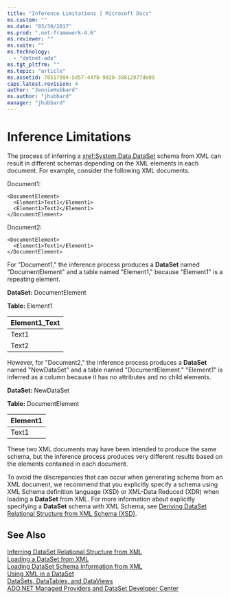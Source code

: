 ```yaml
---
title: "Inference Limitations | Microsoft Docs"
ms.custom: ""
ms.date: "03/30/2017"
ms.prod: ".net-framework-4.6"
ms.reviewer: ""
ms.suite: ""
ms.technology: 
  - "dotnet-ado"
ms.tgt_pltfrm: ""
ms.topic: "article"
ms.assetid: 78517994-5d57-44f8-9d20-38812977de09
caps.latest.revision: 4
author: "JennieHubbard"
ms.author: "jhubbard"
manager: "jhubbard"
---
```

# Inference Limitations
The process of inferring a <xref:System.Data.DataSet> schema from XML can result in different schemas depending on the XML elements in each document. For example, consider the following XML documents.  
  
 Document1:  
  
```  
<DocumentElement>  
  <Element1>Text1</Element1>  
  <Element1>Text2</Element1>  
</DocumentElement>  
```  
  
 Document2:  
  
```  
<DocumentElement>  
  <Element1>Text1</Element1>  
</DocumentElement>  
```  
  
 For "Document1," the inference process produces a **DataSet** named "DocumentElement" and a table named "Element1," because "Element1" is a repeating element.  
  
 **DataSet:** DocumentElement  
  
 **Table:** Element1  
  
|Element1_Text|  
|--------------------|  
|Text1|  
|Text2|  
  
 However, for "Document2," the inference process produces a **DataSet** named "NewDataSet" and a table named "DocumentElement." "Element1" is inferred as a column because it has no attributes and no child elements.  
  
 **DataSet:** NewDataSet  
  
 **Table:** DocumentElement  
  
|Element1|  
|--------------|  
|Text1|  
  
 These two XML documents may have been intended to produce the same schema, but the inference process produces very different results based on the elements contained in each document.  
  
 To avoid the discrepancies that can occur when generating schema from an XML document, we recommend that you explicitly specify a schema using XML Schema definition language (XSD) or XML-Data Reduced (XDR) when loading a **DataSet** from XML. For more information about explicitly specifying a **DataSet** schema with XML Schema, see [Deriving DataSet Relational Structure from XML Schema (XSD)](../../../../../docs/framework/data/adonet/dataset-datatable-dataview/deriving-dataset-relational-structure-from-xml-schema-xsd.md).  
  
## See Also  
 [Inferring DataSet Relational Structure from XML](../../../../../docs/framework/data/adonet/dataset-datatable-dataview/inferring-dataset-relational-structure-from-xml.md)   
 [Loading a DataSet from XML](../../../../../docs/framework/data/adonet/dataset-datatable-dataview/loading-a-dataset-from-xml.md)   
 [Loading DataSet Schema Information from XML](../../../../../docs/framework/data/adonet/dataset-datatable-dataview/loading-dataset-schema-information-from-xml.md)   
 [Using XML in a DataSet](../../../../../docs/framework/data/adonet/dataset-datatable-dataview/using-xml-in-a-dataset.md)   
 [DataSets, DataTables, and DataViews](../../../../../docs/framework/data/adonet/dataset-datatable-dataview/datasets-datatables-and-dataviews.md)   
 [ADO.NET Managed Providers and DataSet Developer Center](http://go.microsoft.com/fwlink/?LinkId=217917)